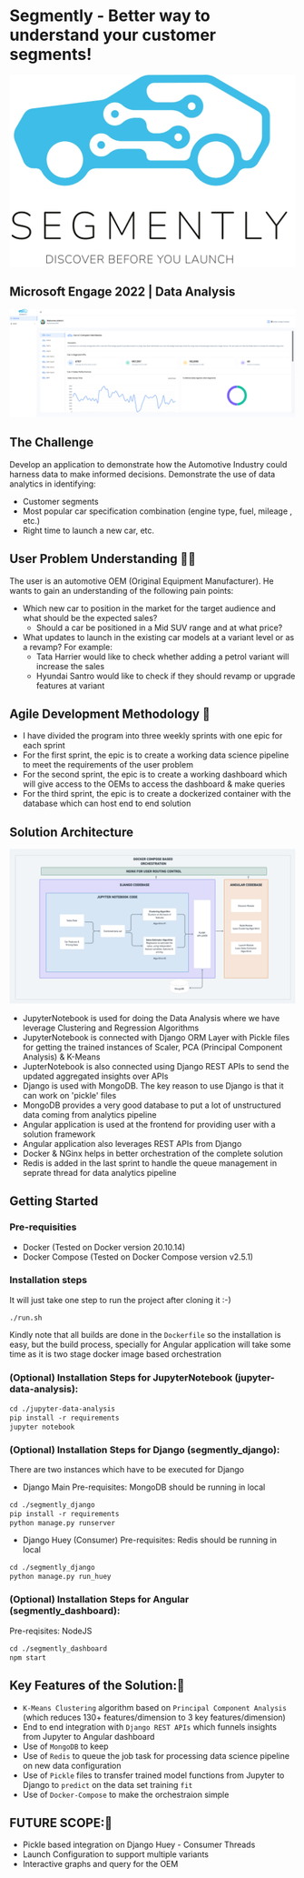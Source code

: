 # Segmently -  Better way to understand your customer segments!

![Alt text](assets/logo/Segmently.jpg?raw=true "Segmently Logo")

## Microsoft Engage 2022 | Data Analysis

![Alt text](assets/Dashboard.png?raw=true "Dashboard")


## The Challenge 

Develop an application to demonstrate how the Automotive Industry could harness data to make informed decisions.
Demonstrate the use of data analytics in identifying:
- Customer segments
- Most popular car specification combination (engine type, fuel, mileage , etc.)
- Right time to launch a new car, etc.

## User Problem Understanding 👩‍💻

The user is an automotive OEM (Original Equipment Manufacturer). He wants to gain an understanding of the following pain points:
- Which new car to position in the market for the target audience and what should be the expected sales?
    - Should a car be positioned in a Mid SUV range and at what price?
- What updates to launch in the existing car models at a variant level or as a revamp? For example:
    - Tata Harrier would like to check whether adding a petrol variant will increase the sales
    - Hyundai Santro would like to check if they should revamp or upgrade features at variant


## Agile Development Methodology 🎯
- I have divided the program into three weekly sprints with one epic for each sprint
- For the first sprint, the epic is to create a working data science pipeline to meet the requirements of the user problem
- For the second sprint, the epic is to create a working dashboard which will give access to the OEMs to access the dashboard & make queries
- For the third sprint, the epic is to create a dockerized container with the database which can host end to end solution

## Solution Architecture

![Alt text](assets/architecture/Architecture.png?raw=true "Solution Architecture Diagram")

-  JupyterNotebook is used for doing the Data Analysis where we have leverage Clustering and Regression Algorithms
-  JupyterNotebook is connected with Django ORM Layer with Pickle files for getting the trained instances of Scaler, PCA (Principal Component Analysis) & K-Means
-  JupterNotebook is also connected using Django REST APIs to send the updated aggregated insights over APIs 
-  Django is used with MongoDB. The key reason to use Django is that it can work on 'pickle' files
-  MongoDB provides a very good database to put a lot of unstructured data coming from analytics pipeline
-  Angular application is used at the frontend for providing user with a solution framework 
-  Angular application also leverages REST APIs from Django
-  Docker & NGinx helps in better orchestration of the complete solution
-  Redis is added in the last sprint to handle the queue management in seprate thread for data analytics pipeline

## Getting Started

### Pre-requisities

- Docker (Tested on Docker version 20.10.14)
- Docker Compose (Tested on Docker Compose version v2.5.1)

### Installation steps

It will just take one step to run the project after cloning it :-)

```
./run.sh
```
Kindly note that all builds are done in the `Dockerfile` so the installation is easy, but the build process, specially for Angular application will take some time as it is two stage docker image based orchestration

### (Optional) Installation Steps for JupyterNotebook (jupyter-data-analysis): 

```
cd ./jupyter-data-analysis
pip install -r requirements
jupyter notebook
```

### (Optional) Installation Steps for Django (segmently_django): 
There are two instances which have to be executed for Django 

- Django Main
Pre-requisites: MongoDB should be running in local
```
cd ./segmently_django
pip install -r requirements
python manage.py runserver
```

- Django Huey (Consumer)
Pre-requisites: Redis should be running in local

```
cd ./segmently_django
python manage.py run_huey
```


### (Optional) Installation Steps for Angular (segmently_dashboard): 


Pre-reqisites: NodeJS

```
cd ./segmently_dashboard
npm start
```


## Key Features of the Solution:👾
- `K-Means Clustering` algorithm based on `Principal Component Analysis` (which reduces 130+ features/dimension to 3 key features/dimension)
- End to end integration with `Django REST APIs` which funnels insights from Jupyter to Angular dashboard
- Use of `MongoDB` to keep 
- Use of `Redis` to queue the job task for processing data science pipeline on new data configuration
- Use of `Pickle` files to transfer trained model functions from Jupyter to Django to `predict` on the data set training `fit` 
- Use of `Docker-Compose` to make the orchestraion simple



## FUTURE SCOPE:🤖
- Pickle based integration on Django Huey - Consumer Threads
- Launch Configuration to support multiple variants
- Interactive graphs and query for the OEM

